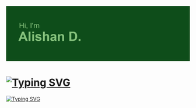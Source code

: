 <img src="header.png">
<h1><a href="https://git.io/typing-svg"><img src="https://readme-typing-svg.herokuapp.com?font=Poppins&size=23&pause=1000&color=71C17C&background=52471500&vCenter=true&width=435&lines=About+me+%F0%9F%98%8A" alt="Typing SVG" /></a></h1>
<a href="https://git.io/typing-svg"><img src="https://readme-typing-svg.herokuapp.com?font=Poppins&size=23&pause=1000&color=71C17C&background=52471500&vCenter=true&width=435&lines=Student+of+NOSU+(Vladikavkaz%2C+Russia)" alt="Typing SVG" /></a>

